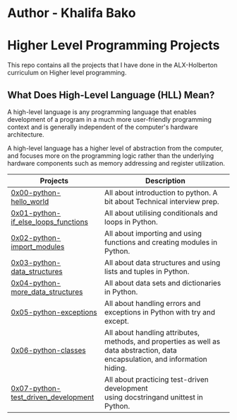 # Author - Khalifa Bako

# Higher Level Programming Projects
This repo contains all the projects that I have done in the ALX-Holberton curriculum on Higher level programming.


## What Does High-Level Language (HLL) Mean?
A high-level language is any programming language that enables development of a program in a much more user-friendly programming context and is generally independent of the computer's hardware architecture.

A high-level language has a higher level of abstraction from the computer, and focuses more on the programming logic rather than the underlying hardware components such as memory addressing and register utilization.

| Projects | Description |
| -------- | ----------- | 
| [0x00-python-hello_world](0x00-python-hello_world) | All about introduction to python. A bit about Technical interview prep. |
| [0x01-python-if_else_loops_functions](0x01-python-if_else_loops_functions) | All about utilising conditionals and loops in Python. |
| [0x02-python-import_modules](0x02-python-import_modules) | All about importing and using functions and creating modules in Python. |
| [0x03-python-data_structures](0x03-python-data_structures) | All about data structures and using lists and tuples in Python. |
| [0x04-python-more_data_structures](0x04-python-more_data_structures) | All about data sets and dictionaries in Python. |
| [0x05-python-exceptions](0x05-python-exceptions) | All about handling errors and exceptions in Python with try and except. |
| [0x06-python-classes](0x06-python-classes) | All about handling attributes, methods, and properties as well as data abstraction, data encapsulation, and information hiding. |
| [0x07-python-test_driven_development](0x07-python-test_driven_development) | All about practicing test-driven development using docstringand unittest in Python. |

